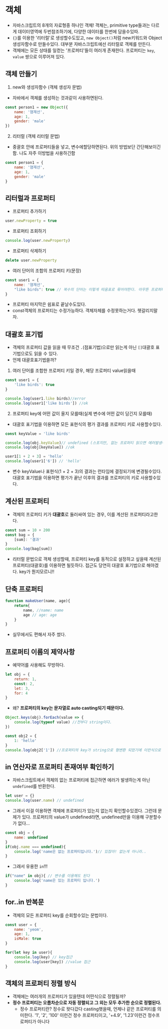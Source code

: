 # 객체
- 자바스크립트의 8개의 자료형중 하나인 객체! 객체는, primitive type들과는 다르게 데이터영역에 두번참조하기에, 다양한 데이터를 한번에 담을수있따.
- `{}`를 이용한 '리터럴'로 생성할수도있고, `new Object()`처럼 new키워드와 Object생성자함수로 만들수있다. 대부분 자바스크립트에선 리터럴로 객체를 만든다.
- 객체에는 모든 상태를 일컫는 '프로퍼티'들이 여러개 존재한다. 프로퍼티는 `key`, `value` 쌍으로 이루어져 있다.

## 객체 만들기
1. new와 생성자함수 (객체 생성자 문법)
- 자바에서 객체를 생성하는 것과같이 사용하면된다.
```javascript
const person1 = new Object({
    name: '염재선',
    age: 1,
    gender: 'male'
})
```

2. 리터럴 (객체 리터럴 문법)
- 중괄호 안에 프로퍼티들을 넣고, 변수에할당하면된다. 위의 방법보단 간단해보이긴함. 나도 자주 이방법을 사용하긴함
```javascript
const person1 = {
    name: '염재선',
    age: 1,
    gender: 'male'
}
```
## 리터럴과 프로퍼티
- 프로퍼티 추가하기
```javascript
user.newProperty = true
```

- 프로퍼티 조회하기
```javascript
console.log(user.newProperty)
```

- 프로퍼티 삭제하기
```javascript
delete user.newProperty
```

- 여러 단어의 조합의 프로퍼티 키(문장)
```javascript
const user1 = {
    name: '염재선',
    "like birds": true // 복수의 단어는 이렇게 따옴표로 묶어야한다. 아무튼 프로퍼티의 key로 이런 문장도 가능하구나 ㅋㅋ;
}
```

- 프로퍼티 마지막은 쉼표로 끝날수도있다.
- const객체의 프로퍼티는 수정가능하다. 객체자체를 수정못하는거다. 헷갈리지말자.

## 대괄호 표기법
- 객체의 프로퍼티 값을 읽을 때 무조건 `.`(점표기법)으로만 읽는게 아닌 `[]`대괄호 표기법으로도 읽을 수 있다.
- 언제 대괄호표기법쓸까?
1. 여러 단어를 조합한 프로퍼티 키일 경우, 해당 프로퍼티 value읽을때
```javascript
const user1 = {
    'like birds': true
}

console.log(user1.like birds)//error
console.log(user1['like birds']) //ok
```
2. 프로퍼티 key에 어떤 값이 올지 모를때(실제 변수에 어떤 값이 담긴지 모를때)
- 대괄호 표기법을 이용하면 모든 표현식의 평가 결과를 프로퍼티 키로 사용할수있다.
```javascript
const keyValue = 'like birds'

console.log(obj.keyValue)// undefined (스포지만, 없는 프로퍼티 읽으면 에러발생이 아닌, undefined 를 뱉는다)
console.log(obj[keyValue]) //ok

user1[1 + 2 + 3] = 'hello'
console.log(user1['6']) // 'hello'
```
- 변수 keyValue나 표현식(1 + 2 + 3)의 결과는 런타임에 결정되기에 변경될수있다. 대괄호 표기법을 이용하면 평가가 끝난 이후의 결과를 프로퍼티의 키로 사용할수있다.

## 계산된 프로퍼티
- 객체의 프로퍼티 키가 **대괄호**로 둘러싸여 있는 경우, 이를 계산된 프로퍼티라고한다.
```javascript
const sum = 10 + 200
const bag = {
    [sum]: '결과'
}
console.log(bag[sum])
```

- 리터럴 문법으로 객체 생성할때, 프로퍼티 key를 동적으로 설정하고 싶을때 계산된 프로퍼티(대괄호)를 이용하면 될듯하다. 접근도 당연히 대괄호 표기법으로 해야겠다. key가 뭔지모르니!!

## 단축 프로퍼티
```javascript
function makeUser(name, age){
    return{ 
        name, //name: name
        age // age: age
    }
}
```
- 실무에서도 편해서 자주 썼다.

## 프로퍼티 이름의 제약사항
- 예약어를 사용해도 무방하다.
```javascript
let obj = {
    return: 1,
    const: 2,
    let: 3,
    for: 4
}
```
- 왜? **프로퍼티의 key는 문자열로 auto casting되기 때문이다.** 
```javascript
Object.keys(obj).forEach(value => {
    console.log(typeof value) //전부다 string이다.
})
```

```javascript
const obj2 = {
    1: 'hello'
}
console.log(obj2['1']) //프로퍼티의 key가 string으로 형변환 되었기에 이런식으로 프로퍼티에 접근해야한다.
```

## in 연산자로 프로퍼티 존재여부 확인하기
- 자바스크립트에서 객체의 없는 프로퍼티에 접근하면 에러가 발생하는게 아닌 `undefined`를 반환한다.
```javascript
let user = {}
console.log(user.name) // undefined
```
- 그래서 이걸 이용하면 객체에 프로퍼티가 있는지 없는지 확인할수있겠다. 그런데 문제가 있다. 프로퍼티의 value가 undefined라면, undefined만을 이용해 구분할수가 없다...

```javascript
const obj = {
    name: undefined
}
if(obj.name === undefined){
    console.log('name은 없는 프로퍼티입니다.')// 있잖아! 없는게 아니라..
}
```

- 그래서 유용한 `in`!!!
```javascript
if("name" in obj){ // 변수를 이용해도 된다
    console.log('name은 있는 프로퍼티 입니다.')
}
```

## for..in 반복문
- 객체의 모든 프로퍼티 key를 순회할수있는 문법이다.
```javascript
const user = {
    name: 'yeom',
    age: 1,
    isMale: true
}

for(let key in user){
    console.log(key) // key접근
    console.log(user[key]) //value 접근
}
```

## 객체의 프로퍼티 정렬 방식
- 객체에는 여러개의 프로퍼티가 있을텐데 어떤식으로 정렬될까?
- **정수 프로퍼티는 오름차순으로 자동 정렬되고 그 외는 모두 추가한 순으로 정렬된다.**
    - 정수 프로퍼티란? 정수로 왓다갔다 casting햇을때, 언제나 같은 프로퍼티를 의미한다. '1', '2', '100' 이런건 정수 프로퍼티이고, '+4.9', '1.23'이런건 정수프로퍼티가 아니다